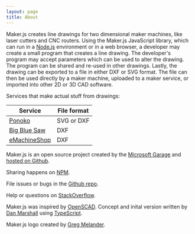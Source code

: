 ```yaml
---
layout: page
title: About
---
```


Maker.js creates line drawings for two dimensional maker machines, like laser cutters and CNC routers. Using the Maker.js JavaScript library, which can run in a [Node.js](https://nodejs.org/) environment or in a web browser, a developer may create a small program that creates a line drawing. The developer's program may accept parameters which can be used to alter the drawing. The program can be shared and re-used in other drawings. Lastly, the drawing can be exported to a file in either DXF or SVG format. The file can then be used directly by a maker machine, uploaded to a maker service, or imported into other 2D or 3D CAD software.

Services that make actual stuff from drawings:

| Service | File format |
|---|---|
| [Ponoko](https://www.ponoko.com/)  | SVG or DXF |
| [Big Blue Saw](http://www.bigbluesaw.com/) | DXF |
| [eMachineShop](http://www.emachineshop.com/) | DXF |

Maker.js is an open source project created by the [Microsoft Garage](microsoft.com/garage) and [hosted on Github](https://github.com/Microsoft/maker.js).

Sharing happens on [NPM](https://www.npmjs.com/search?q=makerjs).

File issues or bugs in the [Github repo](https://github.com/Microsoft/maker.js/issues).

Help or questions on [StackOverflow](http://stackoverflow.com/questions/tagged/makerjs).

Maker.js was inspired by [OpenSCAD](http://www.openscad.org/). Concept and inital version written by [Dan Marshall](https://github.com/danmarshall) using [TypeScript](http://www.typescriptlang.org/).

Maker.js logo created by [Greg Melander](http://gregmelander.com/).
